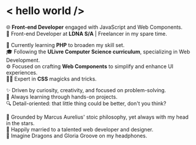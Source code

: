 # < hello world />
🌐 **Front-end Developer** engaged with JavaScript and Web Components.  
🚀 Front-end Developer at **LDNA S/A** | Freelancer in my spare time.  
  
📘 Currently learning **PHP** to broaden my skill set.  
🎓 Following the **ULivre Computer Science curriculum**, specializing in Web Development.  
⚙️ Focused on crafting **Web Components** to simplify and enhance UI experiences.  
🧙‍♀️ Expert in **CSS** magicks and tricks.  
  
✨ Driven by curiosity, creativity, and focused on problem-solving.  
🎯 Always learning through hands-on projects.  
🔍 Detail-oriented: that little thing could be better, don't you think?  

🌌 Grounded by Marcus Aurelius' stoic philosophy, yet always with my head in the stars.  
💜 Happily married to a talented web developer and designer.  
🎼 Imagine Dragons and Gloria Groove on my headphones.  
